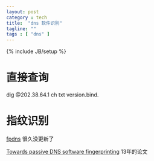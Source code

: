 ```yaml
---
layout: post
category : tech
title:  "dns 软件识别"
tagline: ""
tags : [ "dns" ] 
---
```

{% include JB/setup %}

# 直接查询

dig @202.38.64.1 ch txt version.bind.

# 指纹识别

[fpdns](https://github.com/kirei/fpdns) 很久没更新了


[Towards passive DNS software fingerprinting](http://dl.acm.org/citation.cfm?id=2534144) 13年的论文
